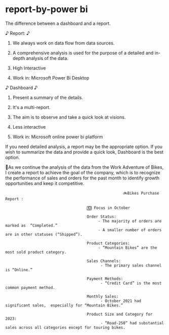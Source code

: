 # report-by-power bi

The difference between a dashboard and a report. 

♪ Report: ♪
1. We always work on data flow from data sources. 

2. A comprehensive analysis is used for the purpose of a detailed and in-depth analysis of the data. 

3. High Interactive 

4. Work in: Microsoft Power Bi Desktop 

♪ Dashboard ♪ 
1. Present a summary of the details.

2. It's a multi-report. 

3. The aim is to observe and take a quick look at visions. 

4. Less interactive 

5. Work in: Microsoft online power bi platform 


If you need detailed analysis, a report may be the appropriate option. If you wish to summarize the data and provide a quick look, Dashboard is the best option. 


📍As we continue the analysis of the data from the Work Adventure of Bikes, I create a report to achieve the goal of the company, which is to recognize the performance of sales and orders for the past month to identify growth opportunities and keep it competitive. 

                                                        🚲Bikes Purchase Report :

                                        🔟 Focus in October 

                                        Order Status:
                                             - The majority of orders are marked as  “Completed.”
                                             - A smaller number of orders are in other statuses (“Shipped”).

                                        Product Categories:
                                             - “Mountain Bikes” are the most sold product category. 

                                        Sales Channels:
                                              - The primary sales channel is “Online.” 

                                        Payment Methods:
                                              - “Credit Card” is the most common payment method. 

                                        Monthly Sales:
                                              - October 2021 had significant sales,  especially for “Mountain Bikes.”

                                        Product Size and Category for 2023:
                                              - “Road-250” had substantial sales across all categories except for touring bikes.
